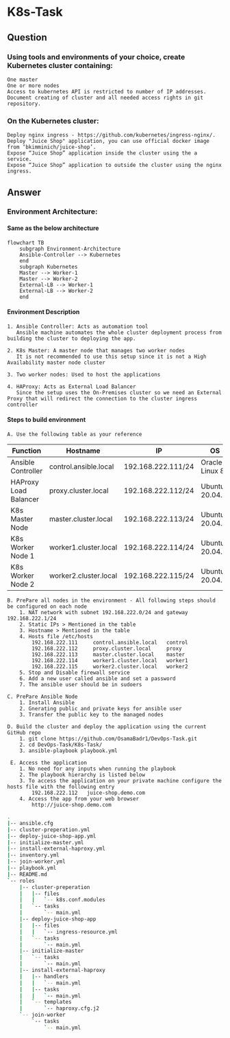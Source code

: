 # K8s-Task

## Question
### Using tools and environments of your choice, create Kubernetes cluster containing:
    One master
    One or more nodes
    Access to kubernetes API is restricted to number of IP addresses.
    Document creating of cluster and all needed access rights in git repository.
### On the Kubernetes cluster:
    Deploy nginx ingress - https://github.com/kubernetes/ingress-nginx/.
    Deploy "Juice Shop" application, you can use official docker image from ‘bkimminich/juice-shop’. 
    Expose “Juice Shop” application inside the cluster using the a service.
    Expose “Juice Shop” application to outside the cluster using the nginx ingress.
    
## Answer
### Environment Architecture:
#### Same as the below architecture
    
```mermaid
flowchart TB
    subgraph Environment-Architecture
    Ansible-Controller --> Kubernetes
    end
    subgraph Kubernetes
    Master --> Worker-1
    Master --> Worker-2
    External-LB --> Worker-1
    External-LB --> Worker-2
    end
```

#### Environment Description
    1. Ansible Controller: Acts as automation tool
       Ansible machine automates the whole cluster deployment process from building the cluster to deploying the app.
              
    2. K8s Master: A master node that manages two worker nodes
       It is not recommended to use this setup since it is not a High Availability master node cluster
       
    3. Two worker nodes: Used to host the applications

    4. HAProxy: Acts as External Load Balancer
       Since the setup uses the On-Premises cluster so we need an External Proxy that will redirect the connection to the cluster ingress controller

#### Steps to build environment

    A. Use the following table as your reference
|        Function         |          Hostname             |        IP            |       OS          |    RAM    |   CPUs    |   Disk  |
| ----------------------- | ----------------------------- | -------------------- | ----------------- | --------- | --------- | ------  | 
| Ansible Controller      |    control.ansible.local	  |   192.168.222.111/24 |   Oracle Linux 8	 |    4G	 |    1      |   20G   |
| HAProxy Load Balancer	  |     proxy.cluster.local	      |   192.168.222.112/24 |   Ubuntu-20.04.5	 |    512M	 |    1      |   10G   |
| K8s Master Node	      |    master.cluster.local	      |   192.168.222.113/24 |   Ubuntu-20.04.5	 |    2G	 |    2      |   10G   |
| K8s Worker Node 1	      |    worker1.cluster.local	  |   192.168.222.114/24 |   Ubuntu-20.04.5	 |    1G	 |    1      |   10G   |
| K8s Worker Node 2	      |    worker2.cluster.local	  |   192.168.222.115/24 |   Ubuntu-20.04.5	 |    1G	 |    1      |   10G   |

    B. PrePare all nodes in the environment - All following steps should be configured on each node
        1. NAT network with subnet 192.168.222.0/24 and gateway 192.168.222.1/24
        2. Static IPs > Mentioned in the table
        3. Hostname > Mentioned in the table
        4. Hosts file /etc/hosts
            192.168.222.111     control.ansible.local   control
            192.168.222.112     proxy.cluster.local     proxy
            192.168.222.113     master.cluster.local    master
            192.168.222.114     worker1.cluster.local   worker1
            192.168.222.115     worker2.cluster.local   worker2
        5. Stop and Disable firewall service
        6. Add a new user called ansible and set a password
        7. The ansible user should be in sudoers
            
    C. PrePare Ansible Node
        1. Install Ansible
        2. Gnerating public and private keys for ansible user
        3. Transfer the public key to the managed nodes

    D. Build the cluster and deploy the application using the current GitHub repo
        1. git clone https://github.com/OsamaBadr1/DevOps-Task.git
        2. cd DevOps-Task/K8s-Task/
        3. ansible-playbook playbook.yml
     
     E. Access the application
        1. No need for any inputs when running the playbook
        2. The playbook hierarchy is listed below
        3. To access the application on your private machine configure the hosts file with the following entry
            192.168.222.112   juice-shop.demo.com
        4. Access the app from your web browser
            http://juice-shop.demo.com
        
```bash
.
|-- ansible.cfg
|-- cluster-preperation.yml
|-- deploy-juice-shop-app.yml
|-- initialize-master.yml
|-- install-external-haproxy.yml
|-- inventory.yml
|-- join-worker.yml
|-- playbook.yml
|-- README.md
`-- roles
    |-- cluster-preperation
    |   |-- files
    |   |   `-- k8s.conf.modules
    |   `-- tasks
    |       `-- main.yml
    |-- deploy-juice-shop-app
    |   |-- files
    |   |   `-- ingress-resource.yml
    |   `-- tasks
    |       `-- main.yml
    |-- initialize-master
    |   `-- tasks
    |       `-- main.yml
    |-- install-external-haproxy
    |   |-- handlers
    |   |   `-- main.yml
    |   |-- tasks
    |   |   `-- main.yml
    |   `-- templates
    |       `-- haproxy.cfg.j2
    `-- join-worker
        `-- tasks
            `-- main.yml
```


